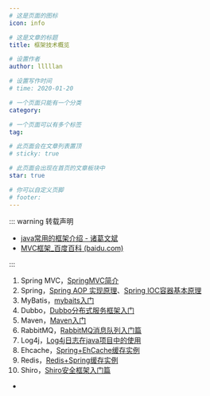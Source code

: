 ```yaml
---
# 这是页面的图标
icon: info

# 这是文章的标题
title: 框架技术概览

# 设置作者
author: lllllan

# 设置写作时间
# time: 2020-01-20

# 一个页面只能有一个分类
category: 

# 一个页面可以有多个标签
tag:

# 此页面会在文章列表置顶
# sticky: true

# 此页面会出现在首页的文章板块中
star: true

# 你可以自定义页脚
# footer: 
---
```




::: warning 转载声明

- [java常用的框架介绍 - 诸葛文斌](https://www.cnblogs.com/byqh/p/5595384.html)
- [MVC框架_百度百科 (baidu.com)](https://baike.baidu.com/item/MVC框架/9241230)

:::



1. Spring MVC，[SpringMVC简介](https://blog.csdn.net/evankaka/article/details/45501811)
2. Spring，[Spring AOP 实现原理](https://blog.csdn.net/moreevan/article/details/11977115)、[Spring IOC容器基本原理](https://www.cnblogs.com/linjiqin/archive/2013/11/04/3407126.html)
3. MyBatis，[mybaits入门](https://blog.csdn.net/u013142781/article/details/50388204)
4. Dubbo，[Dubbo分布式服务框架入门](https://blog.csdn.net/u013142781/article/details/50387583)
5. Maven，[Maven入门](https://blog.csdn.net/u013142781/article/details/50316383)
6. RabbitMQ，[RabbitMQ消息队列入门篇](https://blog.csdn.net/u013142781/article/details/50487028)
7. Log4j，[Log4j日志在java项目中的使用](https://blog.csdn.net/u013142781/article/details/50405684)
8. Ehcache，[Spring+EhCache缓存实例](https://blog.csdn.net/u013142781/article/details/50507607)
9. Redis，[Redis+Spring缓存实例](https://blog.csdn.net/u013142781/article/details/50515320)
10. Shiro，[Shiro安全框架入门篇](https://blog.csdn.net/u013142781/article/details/50629708)

- 
